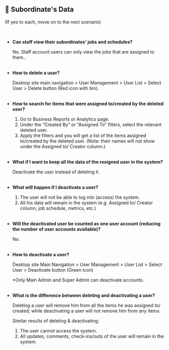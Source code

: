 
## 🔑 Subordinate's Data
<aside>
(If yes to each, move on to the next scenario)
    
<br> <!-- Adding one line space -->

- **Can staff view their subordinates’ jobs and schedules?**<br>

  No. Staff account users can only view the jobs that are assigned to them..<br><br>

- **How to delete a user?**<br>

  Desktop site main navigation > User Management > User List > Select User > Delete button (Red icon with bin).<br><br>

- **How to search for items that were assigned to/created by the deleted user?**<br>

  1. Go to Business Reports or Analytics page.<br>
  2. Under the “Created By” or “Assigned To” filters, select the relevant deleted user.<br>
  3. Apply the filters and you will get a list of the items assigned to/created by the deleted user. (Note: their names will not show under the Assigned to/ Creator column.)<br><br>

- **What if I want to keep all the data of the resigned user in the system?**<br>

  Deactivate the user instead of deleting it.<br><br>

- **What will happen if I deactivate a user?**<br>

  1. The user will not be able to log into (access) the system.<br>
  2. All his data will remain in the system (e.g. Assigned to/ Creator column, job schedule, metrics, etc.)<br><br>

- **Will the deactivated user be counted as one user account (reducing the number of user accounts available)?**<br>

  No.<br><br>

- **How to deactivate a user?**<br>

  Desktop site Main Navigation > User Management > User List > Select User > Deactivate button (Green icon)<br>

  *Only Main Admin and Super Admin can deactivate accounts.<br><br>

- **What is the difference between deleting and deactivating a user?**<br>

  Deleting a user will remove him from all the items he was assigned to/ created; while deactivating a user will not remove him from any items.<br>

  Similar results of deleting & deactivating:<br>
  
  1. The user cannot access the system.<br>
  2. All updates, comments, check-ins/outs of the user will remain in the system.<br><br>

</aside>
